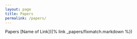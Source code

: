 ```yaml
---
layout: page
title: Papers
permalink: /papers/
---
```


Papers
[Name of Link]({% link _papers/fixmatch.markdown %})
